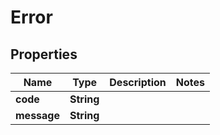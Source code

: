 

# Error

## Properties

Name | Type | Description | Notes
------------ | ------------- | ------------- | -------------
**code** | **String** |  | 
**message** | **String** |  | 




